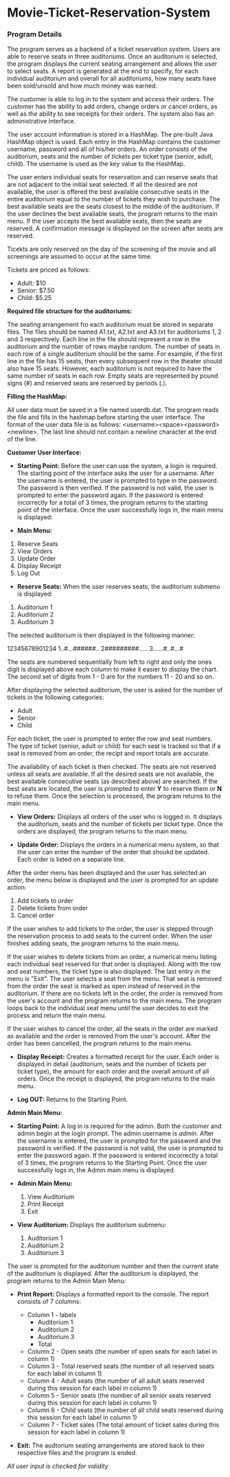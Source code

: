 # Movie-Ticket-Reservation-System

### Program Details

The program serves as a backend of a ticket reservation system. Users are able to reserve seats in three auditoriums. Once an auditorium is selected, the program displays the current seating arrangement and allows the user to select seats. A report is generated at the end to specify, for each individual auditorium and overall for all auditoriums, how many seats have been sold/unsold and how much money was earned.

The customer is able to log in to the system and access their orders. The customer has the ability to add orders, change orders or cancel orders, as well as the ability to see receipts for their orders. The system also has an administrative interface.

The user account information is stored in a HashMap. The pre-built Java HashMap object is used. Each entry in the HashMap contains the customer username, password and all of his/her orders. An order consists of the auditorium, seats and the number of tickets per ticket type (senior, adult, child). The username is used as the key value to the HashMap.

The user enters individual seats for reservation and can reserve seats that are not adjacent to the initial seat selected. If all the desired are not available, the user is offered the best available consecutive seats in the entire auditorium equal to the number of tickets they wish to purchase. The best available seats are the seats closest to the middle of the auditorium. If the user declines the best available seats, the program returns to the main menu. If the user accepts the best available seats, then the seats are reserved. A confirmation message is displayed on the screen after seats are reserved.

Ticekts are only reserved on the day of the screening of the movie and all screenings are assumed to occur at the same time.

Tickets are priced as follows:
  * Adult: $10
  * Senior: $7.50
  * Child: $5.25

**Required file structure for the auditoriums:**

The seating arrangement fro each auditorium must be stored in separate files. The files should be named A1.txt, A2.txt and A3.txt for auditoriums 1, 2 and 3 respectively. Each line in the file should represent a row in the auditorium and the number of rows maybe random. The number of seats in each row of a *single* auditorium should be the same. For example, if the first line in the file has 15 seats, then every subsequent row in the theater should also have 15 seats. However, each auditorium is not required to have the same number of seats in each row. Empty seats are represented by pound signs (#) and reserved seats are reserved by periods (.).

**Filling the HashMap:**

All user data must be saved in a file named userdb.dat. The program reads the file and fills in the hashmap before starting the user interface. The format of the user data file is as follows: \<username\>\<space\>\<password\>\<newline\>. The last line should not contain a newline character at the end of the line.

**Customer User Interface:**
  
  * **Starting Point:** Before the user can use the system, a login is required. The starting point of the interface asks the user for a username. After the username is entered, the user is prompted to type in the password. The password is then verified. If the password is not valid, the user is prompted to enter the password again. If the password is entered incorrectly for a total of 3 times, the program returns to the starting point of the interface. Once the user successfully logs in, the main menu is displayed:

  * **Main Menu:**
  
   1. Reserve Seats
   2. View Orders
   3. Update Order
   4. Display Receipt
   5. Log Out

  * **Reserve Seats:** When the user reserves seats, the auditorium submenu is displayed:
   1. Auditorium 1
   2. Auditorium 2
   3. Auditorium 3
  
   The selected auditorium is then displayed in the following manner:
  
   12345678901234
  1..#...######..
  2#########.....
  3......#..#...#
  
   The seats are numbered sequentially from left to right and only the ones digit is displayed above each column to make it easier to display the chart. The second set of digits from 1 - 0 are for the numbers 11 - 20 and so on.
  
   After displaying the selected auditorium, the user is asked for the number of tickets in the following categories:
 
   * Adult
   * Senior
   * Child
  
   For each ticket, the user is prompted to enter the row and seat numbers. The type of ticket (senior, adult or child) for each seat is tracked so that if a seat is removed from an order, the recipt and report totals are accurate.
  
   The availability of each ticket is then checked. The seats are not reserved unless all seats are available. If all the desired seats are not available, the best available consecutive seats (as described above) are searched. If the best seats are located, the user is prompted to enter **Y** to reserve them or **N** to refuse them. Once the selection is processed, the program returns to the main menu.
  
  * **View Orders:** Displays all orders of the user who is logged in. It displays the auditorium, seats and the number of tickets per ticket type. Once the orders are displayed, the program returns to the main menu.
  
  * **Update Order:** Displays the orders in a numerical menu system, so that the user can enter the number of the order that shoukd be updated. Each order is listed on a separate line.
  
   After the order menu has been displayed and the user has selected an order, the menu below is displayed and the user is prompted for an update action:
  
   1. Add tickets to order
   2. Delete tickets from order
   3. Cancel order
  
   If the user wishes to add tickets to the order, the user is stepped through the reservation process to add seats to the current order. When the user finishes adding seats, the program returns to the main menu.
  
   If the user wishes to delete tickets from an order, a numerical menu listing each individual seat reserved for that order is displayed. Along with the row and seat numbers, the ticket type is also displayed. The last entry in the menu is "Exit". The user selects a seat from the menu. That seat is removed from the order the seat is marked as open instead of reserved in the auditorium. If there are no tickets left in the order, the order is removed from the user's account and the program returns to the main menu. The program loops back to the individual seat menu until the user decides to exit the process and return the main menu.
  
   If the user wishes to cancel the order, all the seats in the order are marked as available and the order is removed from the user's account. After the order has been cancelled, the program returns to the main menu.
  
  * **Display Receipt:** Creates a formatted receipt for the user. Each order is displayed in detail (auditorium, seats and the number of tickets per ticket type), the amount for each order and the overall amount of all orders. Once the receipt is displayed, the program returns to the main menu.
  
  * **Log OUT:** Returns to the Starting Point.
  
**Admin Main Menu:**

  * **Starting Point:** A log in is required for the admin. Both the customer and admin begin at the login prompt. The admin username is *admin*. After the username is entered, the user is prompted for the password and the password is verified. If the password is not valid, the user is prompted to enter the password again. If the password is entered incorrectly a total of 3 times, the program returns to the Starting Point. Once the user successfully logs in, the Admin main menu is displayed.
  
  * **Admin Main Menu:**
    1. View Auditorium
    2. Print Receipt
    3. Exit
   
  * **View Auditorium:** Displays the auditorium submenu:
  
     1. Auditorium 1
     2. Auditorium 2
     3. Auditorium 3
    
   The user is prompted for the auditorium number and then the current state of the auditorium is displayed. After the auditorium is displayed, the program returns to the Admin Main Menu:
  
  * **Print Report:** Displays a formatted report to the console. The report consists of 7 columns:
    * Column 1 - labels
      * Auditorium 1
      * Auditorium 2
      * Auditorium 3
      * Total
    * Column 2 - Open seats (the number of open seats for each label in column 1)
    * Column 3 - Total reserved seats (the number of all reserved seats for each label in column 1)
    * Column 4 - Adult seats (the number of all adult seats reserved during this session for each label in column 1)
    * Column 5 - Senior seats (the number of all senior seats reserved during this session for each label in column 1)
    * Column 6 - Child seats (the number of all child seats reserved during this session for each label in column 1)
    * Column 7 - Ticket sales (The total amount of ticket sales during this session for each label in column 1)
    
  * **Exit:** The audtorium seating arrangements are stored back to their respective files and the program is ended.
  
  
  
*All user input is checked for validity*
